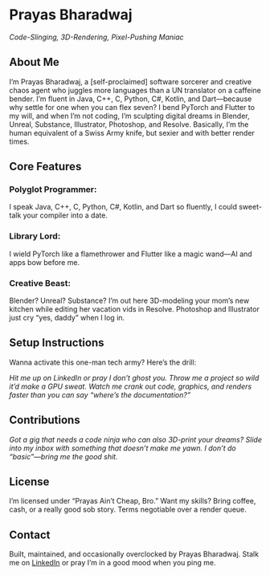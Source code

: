# Prayas Bharadwaj
*Code-Slinging, 3D-Rendering, Pixel-Pushing Maniac*

## About Me
I’m Prayas Bharadwaj, a [self-proclaimed] software sorcerer and creative chaos agent who juggles more languages than a UN translator on a caffeine bender. I’m fluent in Java, C++, C, Python, C#, Kotlin, and Dart—because why settle for one when you can flex seven? I bend PyTorch and Flutter to my will, and when I’m not coding, I’m sculpting digital dreams in Blender, Unreal, Substance, Illustrator, Photoshop, and Resolve. Basically, I’m the human equivalent of a Swiss Army knife, but sexier and with better render times.

## Core Features
### Polyglot Programmer: 
I speak Java, C++, C, Python, C#, Kotlin, and Dart so fluently, I could sweet-talk your compiler into a date.
### Library Lord:
I wield PyTorch like a flamethrower and Flutter like a magic wand—AI and apps bow before me.
### Creative Beast: 
Blender? Unreal? Substance? I’m out here 3D-modeling your mom’s new kitchen while editing her vacation vids in Resolve. Photoshop and Illustrator just cry “yes, daddy” when I log in.
## Setup Instructions
Wanna activate this one-man tech army? Here’s the drill:

*Hit me up on LinkedIn or pray I don’t ghost you.*
*Throw me a project so wild it’d make a GPU sweat.*
*Watch me crank out code, graphics, and renders faster than you can say “where’s the documentation?”*
## Contributions
*Got a gig that needs a code ninja who can also 3D-print your dreams? Slide into my inbox with something that doesn’t make me yawn. I don’t do “basic”—bring me the good shit.*

## License
I’m licensed under “Prayas Ain’t Cheap, Bro.” Want my skills? Bring coffee, cash, or a really good sob story. Terms negotiable over a render queue.

## Contact
Built, maintained, and occasionally overclocked by Prayas Bharadwaj. Stalk me on [LinkedIn](https://www.linkedin.com/in/prayas-bharadwaj-053886323/) or pray I’m in a good mood when you ping me.
